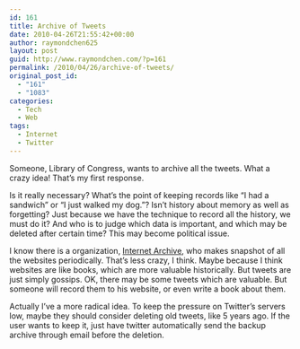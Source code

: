 ```yaml
---
id: 161
title: Archive of Tweets
date: 2010-04-26T21:55:42+00:00
author: raymondchen625
layout: post
guid: http://www.raymondchen.com/?p=161
permalink: /2010/04/26/archive-of-tweets/
original_post_id:
  - "161"
  - "1083"
categories:
  - Tech
  - Web
tags:
  - Internet
  - Twitter
---
```

Someone, Library of Congress, wants to archive all the tweets. What a crazy idea! That&#8217;s my first response.

Is it really necessary? What&#8217;s the point of keeping records like &#8220;I had a sandwich&#8221; or &#8220;I just walked my dog.&#8221;? Isn&#8217;t history about memory as well as forgetting? Just because we have the technique to record all the history, we must do it? And who is to judge which data is important, and which may be deleted after certain time? This may become political issue.

I know there is a organization, <a href="http://www.archive.org" target="_blank" rel="noopener noreferrer">Internet Archive</a>, who makes snapshot of all the websites periodically. That&#8217;s less crazy, I think. Maybe because I think websites are like books, which are more valuable historically. But tweets are just simply gossips. OK, there may be some tweets which are valuable. But someone will record them to his website, or even write a book about them.

Actually I&#8217;ve a more radical idea. To keep the pressure on Twitter&#8217;s servers low, maybe they should consider deleting old tweets, like 5 years ago. If the user wants to keep it, just have twitter automatically send the backup archive through email before the deletion.